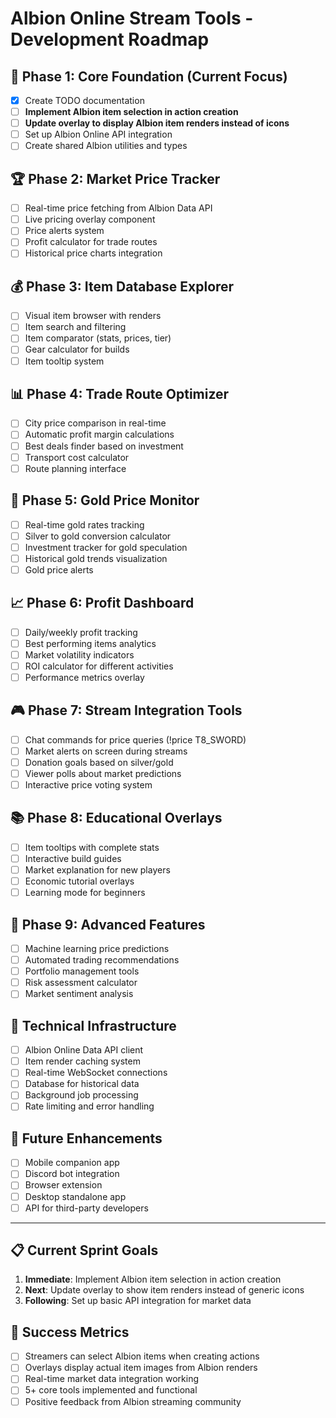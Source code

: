 # Albion Online Stream Tools - Development Roadmap

## 🎯 Phase 1: Core Foundation (Current Focus)
- [x] Create TODO documentation
- [ ] **Implement Albion item selection in action creation**
- [ ] **Update overlay to display Albion item renders instead of icons**
- [ ] Set up Albion Online API integration
- [ ] Create shared Albion utilities and types

## 🏆 Phase 2: Market Price Tracker
- [ ] Real-time price fetching from Albion Data API
- [ ] Live pricing overlay component
- [ ] Price alerts system
- [ ] Profit calculator for trade routes
- [ ] Historical price charts integration

## 💰 Phase 3: Item Database Explorer
- [ ] Visual item browser with renders
- [ ] Item search and filtering
- [ ] Item comparator (stats, prices, tier)
- [ ] Gear calculator for builds
- [ ] Item tooltip system

## 📊 Phase 4: Trade Route Optimizer
- [ ] City price comparison in real-time
- [ ] Automatic profit margin calculations
- [ ] Best deals finder based on investment
- [ ] Transport cost calculator
- [ ] Route planning interface

## 🏅 Phase 5: Gold Price Monitor
- [ ] Real-time gold rates tracking
- [ ] Silver to gold conversion calculator
- [ ] Investment tracker for gold speculation
- [ ] Historical gold trends visualization
- [ ] Gold price alerts

## 📈 Phase 6: Profit Dashboard
- [ ] Daily/weekly profit tracking
- [ ] Best performing items analytics
- [ ] Market volatility indicators
- [ ] ROI calculator for different activities
- [ ] Performance metrics overlay

## 🎮 Phase 7: Stream Integration Tools
- [ ] Chat commands for price queries (!price T8_SWORD)
- [ ] Market alerts on screen during streams
- [ ] Donation goals based on silver/gold
- [ ] Viewer polls about market predictions
- [ ] Interactive price voting system

## 📚 Phase 8: Educational Overlays
- [ ] Item tooltips with complete stats
- [ ] Interactive build guides
- [ ] Market explanation for new players
- [ ] Economic tutorial overlays
- [ ] Learning mode for beginners

## 🚀 Phase 9: Advanced Features
- [ ] Machine learning price predictions
- [ ] Automated trading recommendations
- [ ] Portfolio management tools
- [ ] Risk assessment calculator
- [ ] Market sentiment analysis

## 🔧 Technical Infrastructure
- [ ] Albion Online Data API client
- [ ] Item render caching system
- [ ] Real-time WebSocket connections
- [ ] Database for historical data
- [ ] Background job processing
- [ ] Rate limiting and error handling

## 📱 Future Enhancements
- [ ] Mobile companion app
- [ ] Discord bot integration
- [ ] Browser extension
- [ ] Desktop standalone app
- [ ] API for third-party developers

---

## 📋 Current Sprint Goals
1. **Immediate**: Implement Albion item selection in action creation
2. **Next**: Update overlay to show item renders instead of generic icons
3. **Following**: Set up basic API integration for market data

## 🎯 Success Metrics
- [ ] Streamers can select Albion items when creating actions
- [ ] Overlays display actual item images from Albion renders
- [ ] Real-time market data integration working
- [ ] 5+ core tools implemented and functional
- [ ] Positive feedback from Albion streaming community